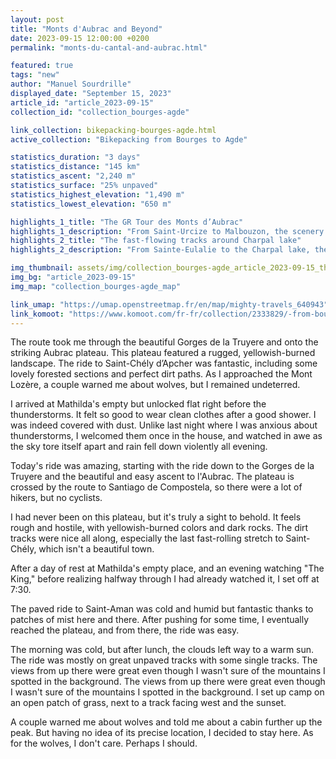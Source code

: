 ```yaml
---
layout: post
title: "Monts d'Aubrac and Beyond"
date: 2023-09-15 12:00:00 +0200
permalink: "monts-du-cantal-and-aubrac.html"

featured: true
tags: "new"
author: "Manuel Sourdrille"
displayed_date: "September 15, 2023"
article_id: "article_2023-09-15"
collection_id: "collection_bourges-agde"

link_collection: bikepacking-bourges-agde.html
active_collection: "Bikepacking from Bourges to Agde"

statistics_duration: "3 days"
statistics_distance: "145 km"
statistics_ascent: "2,240 m"
statistics_surface: "25% unpaved"
statistics_highest_elevation: "1,490 m"
statistics_lowest_elevation: "650 m"

highlights_1_title: "The GR Tour des Monts d’Aubrac"
highlights_1_description: "From Saint-Urcize to Malbouzon, the scenery feels otherworldly, characterized by a lack of flora, the predominance of rocks and grass, and a yellowish, burned appearance. A mix of the official hiking trail and alternative small paved roads adds an element of enjoyment to the journey."
highlights_2_title: "The fast-flowing tracks around Charpal lake"
highlights_2_description: "From Sainte-Eulalie to the Charpal lake, the trails are fast-flowing, often winding through coniferous forests. The lake itself offers a pleasant setting, creating a sense of seclusion despite its actual accessibility."

img_thumbnail: assets/img/collection_bourges-agde_article_2023-09-15_thumbnail.jpg
img_bg: "article_2023-09-15"
img_map: "collection_bourges-agde_map"

link_umap: "https://umap.openstreetmap.fr/en/map/mighty-travels_640943"
link_komoot: "https://www.komoot.com/fr-fr/collection/2333829/-from-bourges-to-agde"
---
```


The route took me through the beautiful Gorges de la Truyere and onto the striking Aubrac plateau. This plateau featured a rugged, yellowish-burned landscape. The ride to Saint-Chély d’Apcher was fantastic, including some lovely forested sections and perfect dirt paths. As I approached the Mont Lozère, a couple warned me about wolves, but I remained undeterred.

I arrived at Mathilda's empty but unlocked flat right before the thunderstorms. It felt so good to wear clean clothes after a good shower. I was indeed covered with dust. Unlike last night where I was anxious about thunderstorms, I welcomed them once in the house, and watched in awe as the sky tore itself apart and rain fell down violently all evening.

Today's ride was amazing, starting with the ride down to the Gorges de la Truyere and the beautiful and easy ascent to l'Aubrac. The plateau is crossed by the route to Santiago de Compostela, so there were a lot of hikers, but no cyclists.

I had never been on this plateau, but it's truly a sight to behold. It feels rough and hostile, with yellowish-burned colors and dark rocks. The dirt tracks were nice all along, especially the last fast-rolling stretch to Saint-Chély, which isn't a beautiful town.

After a day of rest at Mathilda's empty place, and an evening watching "The King," before realizing halfway through I had already watched it, I set off at 7:30.

The paved ride to Saint-Aman was cold and humid but fantastic thanks to patches of mist here and there. After pushing for some time, I eventually reached the plateau, and from there, the ride was easy.

The morning was cold, but after lunch, the clouds left way to a warm sun. The ride was mostly on great unpaved tracks with some single tracks. The views from up there were great even though I wasn't sure of the mountains I spotted in the background. The views from up there were great even though I wasn't sure of the mountains I spotted in the background. I set up camp on an open patch of grass, next to a track facing west and the sunset.

A couple warned me about wolves and told me about a cabin further up the peak. But having no idea of its precise location, I decided to stay here. As for the wolves, I don't care. Perhaps I should.
